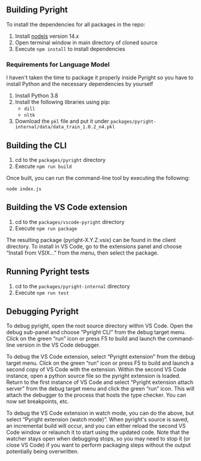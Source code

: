## Building Pyright

To install the dependencies for all packages in the repo:
1. Install [nodejs](https://nodejs.org/en/) version 14.x
2. Open terminal window in main directory of cloned source
3. Execute `npm install` to install dependencies

### Requirements for Language Model

I haven't taken the time to package it properly inside Pyright so you have to install Python and the necessary dependencies by yourself
1. Install Python 3.8
2. Install the following libraries using pip:
    - `dill`
    - `nltk`
3. Download the `pkl` file and put it under `packages/pyright-internal/data/data_train_1.0.2_n4.pkl`


## Building the CLI

1. cd to the `packages/pyright` directory
2. Execute `npm run build`

Once built, you can run the command-line tool by executing the following:

`node index.js`

## Building the VS Code extension

1. cd to the `packages/vscode-pyright` directory
2. Execute `npm run package`

The resulting package (pyright-X.Y.Z.vsix) can be found in the client directory.
To install in VS Code, go to the extensions panel and choose “Install from VSIX...” from the menu, then select the package.


## Running Pyright tests

1. cd to the `packages/pyright-internal` directory
2. Execute `npm run test`


## Debugging Pyright

To debug pyright, open the root source directory within VS Code. Open the debug sub-panel and choose “Pyright CLI” from the debug target menu. Click on the green “run” icon or press F5 to build and launch the command-line version in the VS Code debugger.

To debug the VS Code extension, select “Pyright extension” from the debug target menu. Click on the green “run” icon or press F5 to build and launch a second copy of VS Code with the extension. Within the second VS Code instance, open a python source file so the pyright extension is loaded. Return to the first instance of VS Code and select “Pyright extension attach server” from the debug target menu and click the green “run” icon. This will attach the debugger to the process that hosts the type checker. You can now set breakpoints, etc.

To debug the VS Code extension in watch mode, you can do the above, but select “Pyright extension (watch mode)”. When pyright's source is saved, an incremental build will occur, and you can either reload the second VS Code window or relaunch it to start using the updated code. Note that the watcher stays open when debugging stops, so you may need to stop it (or close VS Code) if you want to perform packaging steps without the output potentially being overwritten.
